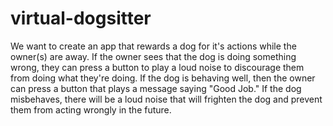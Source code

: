 # virtual-dogsitter
We want to create an app that rewards a dog for it's actions while the owner(s) are away. If the owner sees that the dog is doing something wrong, they can press a button to play a loud noise to discourage them from doing what they're doing. If the dog is behaving well, then the owner can press a button that plays a message saying "Good Job."
If the dog misbehaves, there will be a loud noise that will frighten the dog and prevent them from acting wrongly in the future.
